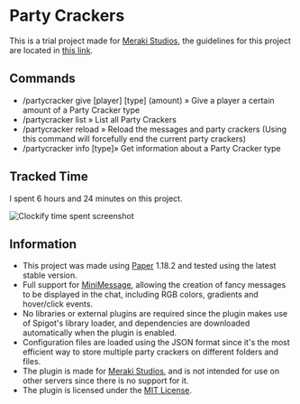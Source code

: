 # Party Crackers

This is a trial project made for [Meraki Studios](https://www.merakistudios.eu/), the guidelines for this project are
located in [this link](https://docs.google.com/document/d/1aJMZBo-iByt0O6xmcxGsi-_NlN1uG5jYzN4zBVtU5hc/edit).

## Commands

- /partycracker give [player] [type] (amount) » Give a player a certain amount of a Party Cracker type
- /partycracker list » List all Party Crackers
- /partycracker reload » Reload the messages and party crackers (Using this command will forcefully end the current
  party crackers)
- /partycracker info [type]» Get information about a Party Cracker type

## Tracked Time

I spent 6 hours and 24 minutes on this project.

![Clockify time spent screenshot](https://i.imgur.com/1uzf8oU.png)

## Information

- This project was made using [Paper](https://papermc.io/) 1.18.2 and tested using the latest stable version.
- Full support for [MiniMessage](https://docs.adventure.kyori.net/minimessage/format.html), allowing the creation of
  fancy messages to be displayed in the chat, including RGB colors, gradients and hover/click events.
- No libraries or external plugins are required since the plugin makes use of Spigot's library loader, and dependencies
  are downloaded automatically when the plugin is enabled.
- Configuration files are loaded using the JSON format since it's the most efficient way to store multiple party
  crackers on different folders and files.
- The plugin is made for [Meraki Studios](https://www.merakistudios.eu/), and is not intended for use on other servers
  since there is no support for it.
- The plugin is licensed under the [MIT License](https://choosealicense.com/licenses/mit/).
